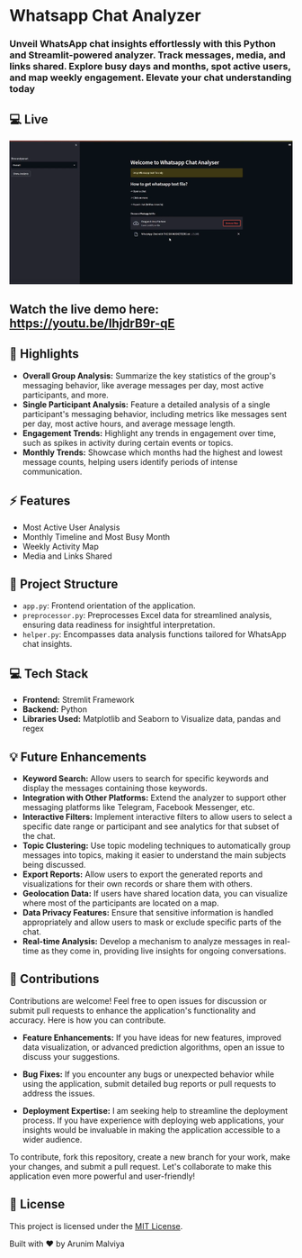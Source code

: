 # Whatsapp Chat Analyzer

### Unveil WhatsApp chat insights effortlessly with this Python and Streamlit-powered analyzer. Track messages, media, and links shared. Explore busy days and months, spot active users, and map weekly engagement. Elevate your chat understanding today

## :computer: Live
<img src='demo/Screenshot_34.png'>

## Watch the live demo here: https://youtu.be/IhjdrB9r-qE

## :rocket: Highlights

- **Overall Group Analysis:** Summarize the key statistics of the group's messaging behavior, like average messages per day, most active participants, and more.
- **Single Participant Analysis:** Feature a detailed analysis of a single participant's messaging behavior, including metrics like messages sent per day, most active hours, and average message length.
- **Engagement Trends:** Highlight any trends in engagement over time, such as spikes in activity during certain events or topics.
- **Monthly Trends:** Showcase which months had the highest and lowest message counts, helping users identify periods of intense communication.

## :zap: Features

- Most Active User Analysis
- Monthly Timeline and Most Busy Month
- Weekly Activity Map
- Media and Links Shared 


##  :open_file_folder: Project Structure

- `app.py`: Frontend orientation of the application.
- `preprocessor.py`: Preprocesses Excel data for streamlined analysis, ensuring data readiness for insightful interpretation.
- `helper.py`: Encompasses data analysis functions tailored for WhatsApp chat insights.

## :computer: Tech Stack 

- **Frontend:** Stremlit Framework
- **Backend:** Python
- **Libraries Used:** Matplotlib and Seaborn to Visualize data, pandas and regex

## :bulb: Future Enhancements

- **Keyword Search:** Allow users to search for specific keywords and display the messages containing those keywords.
- **Integration with Other Platforms:** Extend the analyzer to support other messaging platforms like Telegram, Facebook Messenger, etc.
- **Interactive Filters:** Implement interactive filters to allow users to select a specific date range or participant and see analytics for that subset of the chat.
- **Topic Clustering:** Use topic modeling techniques to automatically group messages into topics, making it easier to understand the main subjects being discussed.
- **Export Reports:** Allow users to export the generated reports and visualizations for their own records or share them with others.
- **Geolocation Data:** If users have shared location data, you can visualize where most of the participants are located on a map.
- **Data Privacy Features:** Ensure that sensitive information is handled appropriately and allow users to mask or exclude specific parts of the chat.
- **Real-time Analysis:** Develop a mechanism to analyze messages in real-time as they come in, providing live insights for ongoing conversations.

## :muscle: Contributions

Contributions are welcome! Feel free to open issues for discussion or submit pull requests to enhance the application's functionality and accuracy. Here is how you can contribute.

- **Feature Enhancements:** If you have ideas for new features, improved data visualization, or advanced prediction algorithms, open an issue to discuss your suggestions.

- **Bug Fixes:** If you encounter any bugs or unexpected behavior while using the application, submit detailed bug reports or pull requests to address the issues.

- **Deployment Expertise:** I am seeking help to streamline the deployment process. If you have experience with deploying web applications, your insights would be invaluable in making the application accessible to a wider audience.

To contribute, fork this repository, create a new branch for your work, make your changes, and submit a pull request. Let's collaborate to make this application even more powerful and user-friendly!

## :page_facing_up: License

This project is licensed under the [MIT License](LICENSE).

Built with :heart: by Arunim Malviya
